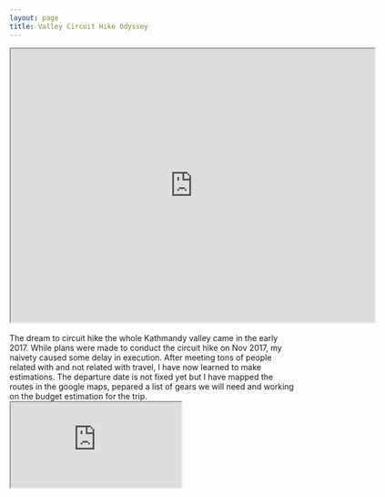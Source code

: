 ```yaml
---
layout: page
title: Valley Circuit Hike Odyssey
---
```


<div class="map-responsive">
	<iframe src="https://www.google.com/maps/d/u/0/embed?mid=1djqcENLVGQ2Lv6XEgh_21x8EDljYWEo-" width="640" height="480"></iframe>  
</div>
<br>
	The dream to circuit hike the whole Kathmandy valley came in the early 2017. While plans were made to conduct the circuit hike on Nov 2017, my naivety caused some delay in execution. After meeting tons of people related with and not related with travel, I have now learned to make estimations. The departure date is not fixed yet but I have mapped the routes in the google maps, pepared a list of gears we will need and working on the budget estimation for the trip.

<div class="map-responsive">
	<iframe src="https://docs.google.com/document/d/e/2PACX-1vRTT5N3K-W2CRy9cqGUvYmwj5ruSXBEPSHAUt9IHRej9A-vlYp2rifB7GhJkvIRlfDFek1k3Tx3KDPu/pub?embedded=true"></iframe>
</div>